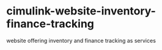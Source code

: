 # cimulink-website-inventory-finance-tracking
website offering inventory and finance tracking as services
